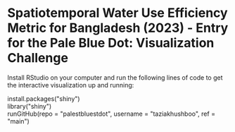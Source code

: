 # Spatiotemporal Water Use Efficiency Metric for Bangladesh (2023) - Entry for the Pale Blue Dot: Visualization Challenge

Install RStudio on your computer and run the following lines of code to get the interactive visualization up and running:

install.packages("shiny")\
library("shiny")\
runGitHub(repo = "palestbluestdot", username = "taziakhushboo", ref = "main")

